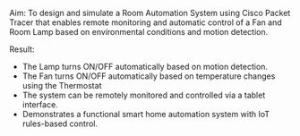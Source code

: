Aim:
To design and simulate a Room Automation System using Cisco Packet Tracer that enables remote monitoring and automatic control of a Fan and Room Lamp based on environmental conditions and motion detection.

Result:

- The Lamp turns ON/OFF automatically based on motion detection.  
- The Fan turns ON/OFF automatically based on temperature changes using the Thermostat  
- The system can be remotely monitored and controlled via a tablet interface.  
- Demonstrates a functional smart home automation system with IoT rules-based control.
